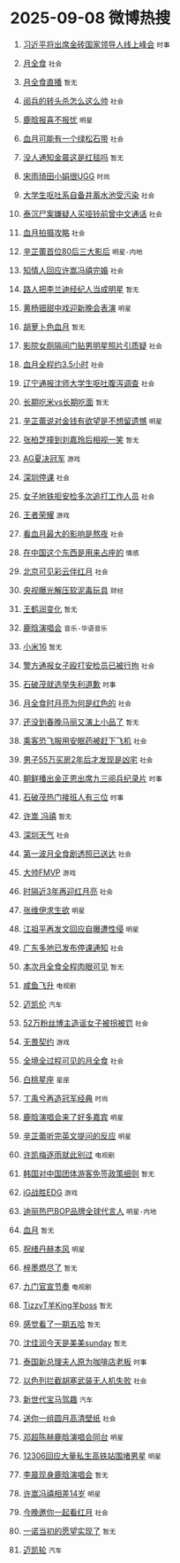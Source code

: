 # 2025-09-08 微博热搜 
1. [习近平将出席金砖国家领导人线上峰会](https://m.weibo.cn/search?containerid=100103type%3D1%26t%3D10%26q%3D%23%E4%B9%A0%E8%BF%91%E5%B9%B3%E5%B0%86%E5%87%BA%E5%B8%AD%E9%87%91%E7%A0%96%E5%9B%BD%E5%AE%B6%E9%A2%86%E5%AF%BC%E4%BA%BA%E7%BA%BF%E4%B8%8A%E5%B3%B0%E4%BC%9A%23&stream_entry_id=51&isnewpage=1&extparam=seat%3D1%26cate%3D10103%26q%3D%2523%25E4%25B9%25A0%25E8%25BF%2591%25E5%25B9%25B3%25E5%25B0%2586%25E5%2587%25BA%25E5%25B8%25AD%25E9%2587%2591%25E7%25A0%2596%25E5%259B%25BD%25E5%25AE%25B6%25E9%25A2%2586%25E5%25AF%25BC%25E4%25BA%25BA%25E7%25BA%25BF%25E4%25B8%258A%25E5%25B3%25B0%25E4%25BC%259A%2523%26pos%3D0%26filter_type%3Drealtimehot%26stream_entry_id%3D51%26c_type%3D51%26dgr%3D0%26display_time%3D1757275544%26pre_seqid%3D175727554466301157118148) `时事` 

2. [月全食](https://m.weibo.cn/search?containerid=100103type%3D1%26t%3D10%26q%3D%E6%9C%88%E5%85%A8%E9%A3%9F&stream_entry_id=31&isnewpage=1&extparam=seat%3D1%26realpos%3D1%26dgr%3D0%26filter_type%3Drealtimehot%26flag%3D16%26cate%3D5001%26q%3D%25E6%259C%2588%25E5%2585%25A8%25E9%25A3%259F%26pos%3D0%26stream_entry_id%3D31%26lcate%3D5001%26c_type%3D31%26band_rank%3D1%26display_time%3D1757275544%26pre_seqid%3D175727554466301157118148) `社会` 

3. [月全食直播](https://m.weibo.cn/search?containerid=100103type%3D1%26t%3D10%26q%3D%E6%9C%88%E5%85%A8%E9%A3%9F%E7%9B%B4%E6%92%AD&stream_entry_id=31&isnewpage=1&extparam=seat%3D1%26realpos%3D2%26dgr%3D0%26filter_type%3Drealtimehot%26flag%3D16%26cate%3D5001%26q%3D%25E6%259C%2588%25E5%2585%25A8%25E9%25A3%259F%25E7%259B%25B4%25E6%2592%25AD%26pos%3D1%26stream_entry_id%3D31%26lcate%3D5001%26c_type%3D31%26band_rank%3D2%26display_time%3D1757275544%26pre_seqid%3D175727554466301157118148) `暂无` 

4. [阅兵的转头杀怎么这么帅](https://m.weibo.cn/search?containerid=100103type%3D1%26t%3D10%26q%3D%23%E9%98%85%E5%85%B5%E7%9A%84%E8%BD%AC%E5%A4%B4%E6%9D%80%E6%80%8E%E4%B9%88%E8%BF%99%E4%B9%88%E5%B8%85%23&stream_entry_id=31&isnewpage=1&extparam=seat%3D1%26realpos%3D3%26dgr%3D0%26filter_type%3Drealtimehot%26flag%3D0%26cate%3D5001%26q%3D%2523%25E9%2598%2585%25E5%2585%25B5%25E7%259A%2584%25E8%25BD%25AC%25E5%25A4%25B4%25E6%259D%2580%25E6%2580%258E%25E4%25B9%2588%25E8%25BF%2599%25E4%25B9%2588%25E5%25B8%2585%2523%26pos%3D2%26stream_entry_id%3D31%26lcate%3D5001%26c_type%3D31%26band_rank%3D3%26display_time%3D1757275544%26pre_seqid%3D175727554466301157118148) `社会` 

5. [鹿晗报喜不报忧](https://m.weibo.cn/search?containerid=100103type%3D1%26t%3D10%26q%3D%23%E9%B9%BF%E6%99%97%E6%8A%A5%E5%96%9C%E4%B8%8D%E6%8A%A5%E5%BF%A7%23&stream_entry_id=31&isnewpage=1&extparam=seat%3D1%26realpos%3D4%26dgr%3D0%26filter_type%3Drealtimehot%26flag%3D2%26cate%3D5001%26q%3D%2523%25E9%25B9%25BF%25E6%2599%2597%25E6%258A%25A5%25E5%2596%259C%25E4%25B8%258D%25E6%258A%25A5%25E5%25BF%25A7%2523%26pos%3D3%26stream_entry_id%3D31%26lcate%3D5001%26c_type%3D31%26band_rank%3D4%26display_time%3D1757275544%26pre_seqid%3D175727554466301157118148) `明星` 

6. [血月可能有一个绿松石带](https://m.weibo.cn/search?containerid=100103type%3D1%26t%3D10%26q%3D%23%E8%A1%80%E6%9C%88%E5%8F%AF%E8%83%BD%E6%9C%89%E4%B8%80%E4%B8%AA%E7%BB%BF%E6%9D%BE%E7%9F%B3%E5%B8%A6%23&stream_entry_id=31&isnewpage=1&extparam=seat%3D1%26realpos%3D5%26dgr%3D0%26filter_type%3Drealtimehot%26flag%3D2%26cate%3D5001%26q%3D%2523%25E8%25A1%2580%25E6%259C%2588%25E5%258F%25AF%25E8%2583%25BD%25E6%259C%2589%25E4%25B8%2580%25E4%25B8%25AA%25E7%25BB%25BF%25E6%259D%25BE%25E7%259F%25B3%25E5%25B8%25A6%2523%26pos%3D4%26stream_entry_id%3D31%26lcate%3D5001%26c_type%3D31%26band_rank%3D5%26display_time%3D1757275544%26pre_seqid%3D175727554466301157118148) `社会` 

7. [没人通知金晨这是红毯吗](https://m.weibo.cn/search?containerid=100103type%3D1%26t%3D10%26q%3D%E6%B2%A1%E4%BA%BA%E9%80%9A%E7%9F%A5%E9%87%91%E6%99%A8%E8%BF%99%E6%98%AF%E7%BA%A2%E6%AF%AF%E5%90%97&stream_entry_id=31&isnewpage=1&extparam=seat%3D1%26realpos%3D6%26dgr%3D0%26filter_type%3Drealtimehot%26flag%3D2%26cate%3D5001%26q%3D%25E6%25B2%25A1%25E4%25BA%25BA%25E9%2580%259A%25E7%259F%25A5%25E9%2587%2591%25E6%2599%25A8%25E8%25BF%2599%25E6%2598%25AF%25E7%25BA%25A2%25E6%25AF%25AF%25E5%2590%2597%26pos%3D5%26stream_entry_id%3D31%26lcate%3D5001%26c_type%3D31%26band_rank%3D6%26display_time%3D1757275544%26pre_seqid%3D175727554466301157118148) `暂无` 

8. [宋雨琦田小娟很UGG](https://m.weibo.cn/search?containerid=100103type%3D1%26t%3D10%26q%3D%23%E5%AE%8B%E9%9B%A8%E7%90%A6%E7%94%B0%E5%B0%8F%E5%A8%9F%E5%BE%88UGG%23&stream_entry_id=31&isnewpage=1&extparam=seat%3D1%26topic_ad%3D1%26dgr%3D0%26filter_type%3Drealtimehot%26is_ad_pos%3D1%26cate%3D5001%26q%3D%2523%25E5%25AE%258B%25E9%259B%25A8%25E7%2590%25A6%25E7%2594%25B0%25E5%25B0%258F%25E5%25A8%259F%25E5%25BE%2588UGG%2523%26pos%3D6%26lcate%3D5001%26stream_entry_id%3D31%26adid%3D299649%26c_type%3D31%26band_rank%3D7%26display_time%3D1757275544%26pre_seqid%3D175727554466301157118148) `时尚` 

9. [大学生呕吐系自备井蓄水池受污染](https://m.weibo.cn/search?containerid=100103type%3D1%26t%3D10%26q%3D%23%E5%A4%A7%E5%AD%A6%E7%94%9F%E5%91%95%E5%90%90%E7%B3%BB%E8%87%AA%E5%A4%87%E4%BA%95%E8%93%84%E6%B0%B4%E6%B1%A0%E5%8F%97%E6%B1%A1%E6%9F%93%23&stream_entry_id=31&isnewpage=1&extparam=seat%3D1%26realpos%3D7%26dgr%3D0%26filter_type%3Drealtimehot%26flag%3D0%26cate%3D5001%26q%3D%2523%25E5%25A4%25A7%25E5%25AD%25A6%25E7%2594%259F%25E5%2591%2595%25E5%2590%2590%25E7%25B3%25BB%25E8%2587%25AA%25E5%25A4%2587%25E4%25BA%2595%25E8%2593%2584%25E6%25B0%25B4%25E6%25B1%25A0%25E5%258F%2597%25E6%25B1%25A1%25E6%259F%2593%2523%26pos%3D7%26stream_entry_id%3D31%26lcate%3D5001%26c_type%3D31%26band_rank%3D7%26display_time%3D1757275544%26pre_seqid%3D175727554466301157118148) `社会` 

10. [泰沉尸案嫌疑人买哑铃前曾中文通话](https://m.weibo.cn/search?containerid=100103type%3D1%26t%3D10%26q%3D%23%E6%B3%B0%E6%B2%89%E5%B0%B8%E6%A1%88%E5%AB%8C%E7%96%91%E4%BA%BA%E4%B9%B0%E5%93%91%E9%93%83%E5%89%8D%E6%9B%BE%E4%B8%AD%E6%96%87%E9%80%9A%E8%AF%9D%23&stream_entry_id=31&isnewpage=1&extparam=seat%3D1%26realpos%3D8%26dgr%3D0%26filter_type%3Drealtimehot%26flag%3D0%26cate%3D5001%26q%3D%2523%25E6%25B3%25B0%25E6%25B2%2589%25E5%25B0%25B8%25E6%25A1%2588%25E5%25AB%258C%25E7%2596%2591%25E4%25BA%25BA%25E4%25B9%25B0%25E5%2593%2591%25E9%2593%2583%25E5%2589%258D%25E6%259B%25BE%25E4%25B8%25AD%25E6%2596%2587%25E9%2580%259A%25E8%25AF%259D%2523%26pos%3D8%26stream_entry_id%3D31%26lcate%3D5001%26c_type%3D31%26band_rank%3D8%26display_time%3D1757275544%26pre_seqid%3D175727554466301157118148) `社会` 

11. [血月拍摄攻略](https://m.weibo.cn/search?containerid=100103type%3D1%26t%3D10%26q%3D%23%E8%A1%80%E6%9C%88%E6%8B%8D%E6%91%84%E6%94%BB%E7%95%A5%23&stream_entry_id=31&isnewpage=1&extparam=seat%3D1%26realpos%3D9%26dgr%3D0%26filter_type%3Drealtimehot%26flag%3D0%26cate%3D5001%26q%3D%2523%25E8%25A1%2580%25E6%259C%2588%25E6%258B%258D%25E6%2591%2584%25E6%2594%25BB%25E7%2595%25A5%2523%26pos%3D9%26stream_entry_id%3D31%26lcate%3D5001%26c_type%3D31%26band_rank%3D9%26display_time%3D1757275544%26pre_seqid%3D175727554466301157118148) `社会` 

12. [辛芷蕾首位80后三大影后](https://m.weibo.cn/search?containerid=100103type%3D1%26t%3D10%26q%3D%23%E8%BE%9B%E8%8A%B7%E8%95%BE%E9%A6%96%E4%BD%8D80%E5%90%8E%E4%B8%89%E5%A4%A7%E5%BD%B1%E5%90%8E%23&stream_entry_id=31&isnewpage=1&extparam=seat%3D1%26realpos%3D10%26dgr%3D0%26filter_type%3Drealtimehot%26flag%3D0%26cate%3D5001%26q%3D%2523%25E8%25BE%259B%25E8%258A%25B7%25E8%2595%25BE%25E9%25A6%2596%25E4%25BD%258D80%25E5%2590%258E%25E4%25B8%2589%25E5%25A4%25A7%25E5%25BD%25B1%25E5%2590%258E%2523%26pos%3D10%26stream_entry_id%3D31%26lcate%3D5001%26c_type%3D31%26band_rank%3D10%26display_time%3D1757275544%26pre_seqid%3D175727554466301157118148) `明星-内地` 

13. [知情人回应许嵩冯禧完婚](https://m.weibo.cn/search?containerid=100103type%3D1%26t%3D10%26q%3D%23%E7%9F%A5%E6%83%85%E4%BA%BA%E5%9B%9E%E5%BA%94%E8%AE%B8%E5%B5%A9%E5%86%AF%E7%A6%A7%E5%AE%8C%E5%A9%9A%23&stream_entry_id=31&isnewpage=1&extparam=seat%3D1%26realpos%3D11%26dgr%3D0%26filter_type%3Drealtimehot%26flag%3D2%26cate%3D5001%26q%3D%2523%25E7%259F%25A5%25E6%2583%2585%25E4%25BA%25BA%25E5%259B%259E%25E5%25BA%2594%25E8%25AE%25B8%25E5%25B5%25A9%25E5%2586%25AF%25E7%25A6%25A7%25E5%25AE%258C%25E5%25A9%259A%2523%26pos%3D11%26stream_entry_id%3D31%26lcate%3D5001%26c_type%3D31%26band_rank%3D11%26display_time%3D1757275544%26pre_seqid%3D175727554466301157118148) `社会` 

14. [路人把李兰迪经纪人当成明星](https://m.weibo.cn/search?containerid=100103type%3D1%26t%3D10%26q%3D%23%E8%B7%AF%E4%BA%BA%E6%8A%8A%E6%9D%8E%E5%85%B0%E8%BF%AA%E7%BB%8F%E7%BA%AA%E4%BA%BA%E5%BD%93%E6%88%90%E6%98%8E%E6%98%9F%23&stream_entry_id=31&isnewpage=1&extparam=seat%3D1%26realpos%3D12%26dgr%3D0%26filter_type%3Drealtimehot%26flag%3D2%26cate%3D5001%26q%3D%2523%25E8%25B7%25AF%25E4%25BA%25BA%25E6%258A%258A%25E6%259D%258E%25E5%2585%25B0%25E8%25BF%25AA%25E7%25BB%258F%25E7%25BA%25AA%25E4%25BA%25BA%25E5%25BD%2593%25E6%2588%2590%25E6%2598%258E%25E6%2598%259F%2523%26pos%3D12%26stream_entry_id%3D31%26lcate%3D5001%26c_type%3D31%26band_rank%3D12%26display_time%3D1757275544%26pre_seqid%3D175727554466301157118148) `暂无` 

15. [黄杨钿甜中戏迎新晚会表演](https://m.weibo.cn/search?containerid=100103type%3D1%26t%3D10%26q%3D%23%E9%BB%84%E6%9D%A8%E9%92%BF%E7%94%9C%E4%B8%AD%E6%88%8F%E8%BF%8E%E6%96%B0%E6%99%9A%E4%BC%9A%E8%A1%A8%E6%BC%94%23&stream_entry_id=31&isnewpage=1&extparam=seat%3D1%26realpos%3D13%26dgr%3D0%26filter_type%3Drealtimehot%26flag%3D0%26cate%3D5001%26q%3D%2523%25E9%25BB%2584%25E6%259D%25A8%25E9%2592%25BF%25E7%2594%259C%25E4%25B8%25AD%25E6%2588%258F%25E8%25BF%258E%25E6%2596%25B0%25E6%2599%259A%25E4%25BC%259A%25E8%25A1%25A8%25E6%25BC%2594%2523%26pos%3D13%26stream_entry_id%3D31%26lcate%3D5001%26c_type%3D31%26band_rank%3D13%26display_time%3D1757275544%26pre_seqid%3D175727554466301157118148) `明星` 

16. [胡萝卜色血月](https://m.weibo.cn/search?containerid=100103type%3D1%26t%3D10%26q%3D%E8%83%A1%E8%90%9D%E5%8D%9C%E8%89%B2%E8%A1%80%E6%9C%88&stream_entry_id=31&isnewpage=1&extparam=seat%3D1%26realpos%3D14%26dgr%3D0%26filter_type%3Drealtimehot%26flag%3D0%26cate%3D5001%26q%3D%25E8%2583%25A1%25E8%2590%259D%25E5%258D%259C%25E8%2589%25B2%25E8%25A1%2580%25E6%259C%2588%26pos%3D14%26stream_entry_id%3D31%26lcate%3D5001%26c_type%3D31%26band_rank%3D14%26display_time%3D1757275544%26pre_seqid%3D175727554466301157118148) `暂无` 

17. [影院女厕隔间门贴男明星照片引质疑](https://m.weibo.cn/search?containerid=100103type%3D1%26t%3D10%26q%3D%23%E5%BD%B1%E9%99%A2%E5%A5%B3%E5%8E%95%E9%9A%94%E9%97%B4%E9%97%A8%E8%B4%B4%E7%94%B7%E6%98%8E%E6%98%9F%E7%85%A7%E7%89%87%E5%BC%95%E8%B4%A8%E7%96%91%23&stream_entry_id=31&isnewpage=1&extparam=seat%3D1%26realpos%3D15%26dgr%3D0%26filter_type%3Drealtimehot%26flag%3D0%26cate%3D5001%26q%3D%2523%25E5%25BD%25B1%25E9%2599%25A2%25E5%25A5%25B3%25E5%258E%2595%25E9%259A%2594%25E9%2597%25B4%25E9%2597%25A8%25E8%25B4%25B4%25E7%2594%25B7%25E6%2598%258E%25E6%2598%259F%25E7%2585%25A7%25E7%2589%2587%25E5%25BC%2595%25E8%25B4%25A8%25E7%2596%2591%2523%26pos%3D15%26stream_entry_id%3D31%26lcate%3D5001%26c_type%3D31%26band_rank%3D15%26display_time%3D1757275544%26pre_seqid%3D175727554466301157118148) `社会` 

18. [血月全程约3.5小时](https://m.weibo.cn/search?containerid=100103type%3D1%26t%3D10%26q%3D%23%E8%A1%80%E6%9C%88%E5%85%A8%E7%A8%8B%E7%BA%A63.5%E5%B0%8F%E6%97%B6%23&stream_entry_id=31&isnewpage=1&extparam=seat%3D1%26realpos%3D16%26dgr%3D0%26filter_type%3Drealtimehot%26flag%3D0%26cate%3D5001%26q%3D%2523%25E8%25A1%2580%25E6%259C%2588%25E5%2585%25A8%25E7%25A8%258B%25E7%25BA%25A63.5%25E5%25B0%258F%25E6%2597%25B6%2523%26pos%3D16%26stream_entry_id%3D31%26lcate%3D5001%26c_type%3D31%26band_rank%3D16%26display_time%3D1757275544%26pre_seqid%3D175727554466301157118148) `社会` 

19. [辽宁通报沈师大学生呕吐腹泻调查](https://m.weibo.cn/search?containerid=100103type%3D1%26t%3D10%26q%3D%23%E8%BE%BD%E5%AE%81%E9%80%9A%E6%8A%A5%E6%B2%88%E5%B8%88%E5%A4%A7%E5%AD%A6%E7%94%9F%E5%91%95%E5%90%90%E8%85%B9%E6%B3%BB%E8%B0%83%E6%9F%A5%23&stream_entry_id=31&isnewpage=1&extparam=seat%3D1%26realpos%3D17%26dgr%3D0%26filter_type%3Drealtimehot%26flag%3D0%26cate%3D5001%26q%3D%2523%25E8%25BE%25BD%25E5%25AE%2581%25E9%2580%259A%25E6%258A%25A5%25E6%25B2%2588%25E5%25B8%2588%25E5%25A4%25A7%25E5%25AD%25A6%25E7%2594%259F%25E5%2591%2595%25E5%2590%2590%25E8%2585%25B9%25E6%25B3%25BB%25E8%25B0%2583%25E6%259F%25A5%2523%26pos%3D17%26stream_entry_id%3D31%26lcate%3D5001%26c_type%3D31%26band_rank%3D17%26display_time%3D1757275544%26pre_seqid%3D175727554466301157118148) `社会` 

20. [长期吃米vs长期吃面](https://m.weibo.cn/search?containerid=100103type%3D1%26t%3D10%26q%3D%E9%95%BF%E6%9C%9F%E5%90%83%E7%B1%B3vs%E9%95%BF%E6%9C%9F%E5%90%83%E9%9D%A2&stream_entry_id=31&isnewpage=1&extparam=seat%3D1%26realpos%3D18%26dgr%3D0%26filter_type%3Drealtimehot%26flag%3D0%26cate%3D5001%26q%3D%25E9%2595%25BF%25E6%259C%259F%25E5%2590%2583%25E7%25B1%25B3vs%25E9%2595%25BF%25E6%259C%259F%25E5%2590%2583%25E9%259D%25A2%26pos%3D18%26stream_entry_id%3D31%26lcate%3D5001%26c_type%3D31%26band_rank%3D18%26display_time%3D1757275544%26pre_seqid%3D175727554466301157118148) `暂无` 

21. [辛芷蕾说对金钱有欲望是不想留遗憾](https://m.weibo.cn/search?containerid=100103type%3D1%26t%3D10%26q%3D%23%E8%BE%9B%E8%8A%B7%E8%95%BE%E8%AF%B4%E5%AF%B9%E9%87%91%E9%92%B1%E6%9C%89%E6%AC%B2%E6%9C%9B%E6%98%AF%E4%B8%8D%E6%83%B3%E7%95%99%E9%81%97%E6%86%BE%23&stream_entry_id=31&isnewpage=1&extparam=seat%3D1%26realpos%3D19%26dgr%3D0%26filter_type%3Drealtimehot%26flag%3D0%26cate%3D5001%26q%3D%2523%25E8%25BE%259B%25E8%258A%25B7%25E8%2595%25BE%25E8%25AF%25B4%25E5%25AF%25B9%25E9%2587%2591%25E9%2592%25B1%25E6%259C%2589%25E6%25AC%25B2%25E6%259C%259B%25E6%2598%25AF%25E4%25B8%258D%25E6%2583%25B3%25E7%2595%2599%25E9%2581%2597%25E6%2586%25BE%2523%26pos%3D19%26stream_entry_id%3D31%26lcate%3D5001%26c_type%3D31%26band_rank%3D19%26display_time%3D1757275544%26pre_seqid%3D175727554466301157118148) `明星` 

22. [张柏芝撞到刘嘉玲后相视一笑](https://m.weibo.cn/search?containerid=100103type%3D1%26t%3D10%26q%3D%E5%BC%A0%E6%9F%8F%E8%8A%9D%E6%92%9E%E5%88%B0%E5%88%98%E5%98%89%E7%8E%B2%E5%90%8E%E7%9B%B8%E8%A7%86%E4%B8%80%E7%AC%91&stream_entry_id=31&isnewpage=1&extparam=seat%3D1%26realpos%3D20%26dgr%3D0%26filter_type%3Drealtimehot%26flag%3D0%26cate%3D5001%26q%3D%25E5%25BC%25A0%25E6%259F%258F%25E8%258A%259D%25E6%2592%259E%25E5%2588%25B0%25E5%2588%2598%25E5%2598%2589%25E7%258E%25B2%25E5%2590%258E%25E7%259B%25B8%25E8%25A7%2586%25E4%25B8%2580%25E7%25AC%2591%26pos%3D20%26stream_entry_id%3D31%26lcate%3D5001%26c_type%3D31%26band_rank%3D20%26display_time%3D1757275544%26pre_seqid%3D175727554466301157118148) `暂无` 

23. [AG夏决冠军](https://m.weibo.cn/search?containerid=100103type%3D1%26t%3D10%26q%3D%23AG%E5%A4%8F%E5%86%B3%E5%86%A0%E5%86%9B%23&stream_entry_id=31&isnewpage=1&extparam=seat%3D1%26realpos%3D21%26dgr%3D0%26filter_type%3Drealtimehot%26flag%3D0%26cate%3D5001%26q%3D%2523AG%25E5%25A4%258F%25E5%2586%25B3%25E5%2586%25A0%25E5%2586%259B%2523%26pos%3D21%26stream_entry_id%3D31%26lcate%3D5001%26c_type%3D31%26band_rank%3D21%26display_time%3D1757275544%26pre_seqid%3D175727554466301157118148) `游戏` 

24. [深圳停课](https://m.weibo.cn/search?containerid=100103type%3D1%26t%3D10%26q%3D%E6%B7%B1%E5%9C%B3%E5%81%9C%E8%AF%BE&stream_entry_id=31&isnewpage=1&extparam=seat%3D1%26realpos%3D22%26dgr%3D0%26filter_type%3Drealtimehot%26flag%3D0%26cate%3D5001%26q%3D%25E6%25B7%25B1%25E5%259C%25B3%25E5%2581%259C%25E8%25AF%25BE%26pos%3D22%26stream_entry_id%3D31%26lcate%3D5001%26c_type%3D31%26band_rank%3D22%26display_time%3D1757275544%26pre_seqid%3D175727554466301157118148) `社会` 

25. [女子地铁拒安检多次追打工作人员](https://m.weibo.cn/search?containerid=100103type%3D1%26t%3D10%26q%3D%23%E5%A5%B3%E5%AD%90%E5%9C%B0%E9%93%81%E6%8B%92%E5%AE%89%E6%A3%80%E5%A4%9A%E6%AC%A1%E8%BF%BD%E6%89%93%E5%B7%A5%E4%BD%9C%E4%BA%BA%E5%91%98%23&stream_entry_id=31&isnewpage=1&extparam=seat%3D1%26realpos%3D23%26dgr%3D0%26filter_type%3Drealtimehot%26flag%3D0%26cate%3D5001%26q%3D%2523%25E5%25A5%25B3%25E5%25AD%2590%25E5%259C%25B0%25E9%2593%2581%25E6%258B%2592%25E5%25AE%2589%25E6%25A3%2580%25E5%25A4%259A%25E6%25AC%25A1%25E8%25BF%25BD%25E6%2589%2593%25E5%25B7%25A5%25E4%25BD%259C%25E4%25BA%25BA%25E5%2591%2598%2523%26pos%3D23%26stream_entry_id%3D31%26lcate%3D5001%26c_type%3D31%26band_rank%3D23%26display_time%3D1757275544%26pre_seqid%3D175727554466301157118148) `社会` 

26. [王者荣耀](https://m.weibo.cn/search?containerid=100103type%3D1%26t%3D10%26q%3D%E7%8E%8B%E8%80%85%E8%8D%A3%E8%80%80&stream_entry_id=31&isnewpage=1&extparam=seat%3D1%26realpos%3D24%26dgr%3D0%26filter_type%3Drealtimehot%26flag%3D0%26cate%3D5001%26q%3D%25E7%258E%258B%25E8%2580%2585%25E8%258D%25A3%25E8%2580%2580%26pos%3D24%26stream_entry_id%3D31%26lcate%3D5001%26c_type%3D31%26band_rank%3D24%26display_time%3D1757275544%26pre_seqid%3D175727554466301157118148) `游戏` 

27. [看血月最大的影响是熬夜](https://m.weibo.cn/search?containerid=100103type%3D1%26t%3D10%26q%3D%23%E7%9C%8B%E8%A1%80%E6%9C%88%E6%9C%80%E5%A4%A7%E7%9A%84%E5%BD%B1%E5%93%8D%E6%98%AF%E7%86%AC%E5%A4%9C%23&stream_entry_id=31&isnewpage=1&extparam=seat%3D1%26realpos%3D25%26dgr%3D0%26filter_type%3Drealtimehot%26flag%3D0%26cate%3D5001%26q%3D%2523%25E7%259C%258B%25E8%25A1%2580%25E6%259C%2588%25E6%259C%2580%25E5%25A4%25A7%25E7%259A%2584%25E5%25BD%25B1%25E5%2593%258D%25E6%2598%25AF%25E7%2586%25AC%25E5%25A4%259C%2523%26pos%3D25%26stream_entry_id%3D31%26lcate%3D5001%26c_type%3D31%26band_rank%3D25%26display_time%3D1757275544%26pre_seqid%3D175727554466301157118148) `社会` 

28. [在中国这个东西是用来占座的](https://m.weibo.cn/search?containerid=100103type%3D1%26t%3D10%26q%3D%23%E5%9C%A8%E4%B8%AD%E5%9B%BD%E8%BF%99%E4%B8%AA%E4%B8%9C%E8%A5%BF%E6%98%AF%E7%94%A8%E6%9D%A5%E5%8D%A0%E5%BA%A7%E7%9A%84%23&stream_entry_id=31&isnewpage=1&extparam=seat%3D1%26realpos%3D26%26dgr%3D0%26filter_type%3Drealtimehot%26flag%3D0%26cate%3D5001%26q%3D%2523%25E5%259C%25A8%25E4%25B8%25AD%25E5%259B%25BD%25E8%25BF%2599%25E4%25B8%25AA%25E4%25B8%259C%25E8%25A5%25BF%25E6%2598%25AF%25E7%2594%25A8%25E6%259D%25A5%25E5%258D%25A0%25E5%25BA%25A7%25E7%259A%2584%2523%26pos%3D26%26stream_entry_id%3D31%26lcate%3D5001%26c_type%3D31%26band_rank%3D26%26display_time%3D1757275544%26pre_seqid%3D175727554466301157118148) `情感` 

29. [北京可见彩云伴红月](https://m.weibo.cn/search?containerid=100103type%3D1%26t%3D10%26q%3D%23%E5%8C%97%E4%BA%AC%E5%8F%AF%E8%A7%81%E5%BD%A9%E4%BA%91%E4%BC%B4%E7%BA%A2%E6%9C%88%23&stream_entry_id=31&isnewpage=1&extparam=seat%3D1%26realpos%3D27%26dgr%3D0%26filter_type%3Drealtimehot%26flag%3D0%26cate%3D5001%26q%3D%2523%25E5%258C%2597%25E4%25BA%25AC%25E5%258F%25AF%25E8%25A7%2581%25E5%25BD%25A9%25E4%25BA%2591%25E4%25BC%25B4%25E7%25BA%25A2%25E6%259C%2588%2523%26pos%3D27%26stream_entry_id%3D31%26lcate%3D5001%26c_type%3D31%26band_rank%3D27%26display_time%3D1757275544%26pre_seqid%3D175727554466301157118148) `社会` 

30. [央视曝光解压软泥毒玩具](https://m.weibo.cn/search?containerid=100103type%3D1%26t%3D10%26q%3D%23%E5%A4%AE%E8%A7%86%E6%9B%9D%E5%85%89%E8%A7%A3%E5%8E%8B%E8%BD%AF%E6%B3%A5%E6%AF%92%E7%8E%A9%E5%85%B7%23&stream_entry_id=31&isnewpage=1&extparam=seat%3D1%26realpos%3D28%26dgr%3D0%26filter_type%3Drealtimehot%26flag%3D0%26cate%3D5001%26q%3D%2523%25E5%25A4%25AE%25E8%25A7%2586%25E6%259B%259D%25E5%2585%2589%25E8%25A7%25A3%25E5%258E%258B%25E8%25BD%25AF%25E6%25B3%25A5%25E6%25AF%2592%25E7%258E%25A9%25E5%2585%25B7%2523%26pos%3D28%26stream_entry_id%3D31%26lcate%3D5001%26c_type%3D31%26band_rank%3D28%26display_time%3D1757275544%26pre_seqid%3D175727554466301157118148) `财经` 

31. [王鹤润变化](https://m.weibo.cn/search?containerid=100103type%3D1%26t%3D10%26q%3D%E7%8E%8B%E9%B9%A4%E6%B6%A6%E5%8F%98%E5%8C%96&stream_entry_id=31&isnewpage=1&extparam=seat%3D1%26realpos%3D29%26dgr%3D0%26filter_type%3Drealtimehot%26flag%3D0%26cate%3D5001%26q%3D%25E7%258E%258B%25E9%25B9%25A4%25E6%25B6%25A6%25E5%258F%2598%25E5%258C%2596%26pos%3D29%26stream_entry_id%3D31%26lcate%3D5001%26c_type%3D31%26band_rank%3D29%26display_time%3D1757275544%26pre_seqid%3D175727554466301157118148) `暂无` 

32. [鹿晗演唱会](https://m.weibo.cn/search?containerid=100103type%3D1%26t%3D10%26q%3D%E9%B9%BF%E6%99%97%E6%BC%94%E5%94%B1%E4%BC%9A&stream_entry_id=31&isnewpage=1&extparam=seat%3D1%26realpos%3D30%26dgr%3D0%26filter_type%3Drealtimehot%26flag%3D1%26cate%3D5001%26q%3D%25E9%25B9%25BF%25E6%2599%2597%25E6%25BC%2594%25E5%2594%25B1%25E4%25BC%259A%26pos%3D30%26stream_entry_id%3D31%26lcate%3D5001%26c_type%3D31%26band_rank%3D30%26display_time%3D1757275544%26pre_seqid%3D175727554466301157118148) `音乐-华语音乐` 

33. [小米16](https://m.weibo.cn/search?containerid=100103type%3D1%26t%3D10%26q%3D%E5%B0%8F%E7%B1%B316&stream_entry_id=31&isnewpage=1&extparam=seat%3D1%26realpos%3D31%26dgr%3D0%26filter_type%3Drealtimehot%26flag%3D0%26cate%3D5001%26q%3D%25E5%25B0%258F%25E7%25B1%25B316%26pos%3D31%26stream_entry_id%3D31%26lcate%3D5001%26c_type%3D31%26band_rank%3D31%26display_time%3D1757275544%26pre_seqid%3D175727554466301157118148) `暂无` 

34. [警方通报女子殴打安检员已被行拘](https://m.weibo.cn/search?containerid=100103type%3D1%26t%3D10%26q%3D%23%E8%AD%A6%E6%96%B9%E9%80%9A%E6%8A%A5%E5%A5%B3%E5%AD%90%E6%AE%B4%E6%89%93%E5%AE%89%E6%A3%80%E5%91%98%E5%B7%B2%E8%A2%AB%E8%A1%8C%E6%8B%98%23&stream_entry_id=31&isnewpage=1&extparam=seat%3D1%26realpos%3D32%26dgr%3D0%26filter_type%3Drealtimehot%26flag%3D0%26cate%3D5001%26q%3D%2523%25E8%25AD%25A6%25E6%2596%25B9%25E9%2580%259A%25E6%258A%25A5%25E5%25A5%25B3%25E5%25AD%2590%25E6%25AE%25B4%25E6%2589%2593%25E5%25AE%2589%25E6%25A3%2580%25E5%2591%2598%25E5%25B7%25B2%25E8%25A2%25AB%25E8%25A1%258C%25E6%258B%2598%2523%26pos%3D32%26stream_entry_id%3D31%26lcate%3D5001%26c_type%3D31%26band_rank%3D32%26display_time%3D1757275544%26pre_seqid%3D175727554466301157118148) `社会` 

35. [石破茂就选举失利道歉](https://m.weibo.cn/search?containerid=100103type%3D1%26t%3D10%26q%3D%23%E7%9F%B3%E7%A0%B4%E8%8C%82%E5%B0%B1%E9%80%89%E4%B8%BE%E5%A4%B1%E5%88%A9%E9%81%93%E6%AD%89%23&stream_entry_id=31&isnewpage=1&extparam=seat%3D1%26realpos%3D33%26dgr%3D0%26filter_type%3Drealtimehot%26flag%3D1%26cate%3D5001%26q%3D%2523%25E7%259F%25B3%25E7%25A0%25B4%25E8%258C%2582%25E5%25B0%25B1%25E9%2580%2589%25E4%25B8%25BE%25E5%25A4%25B1%25E5%2588%25A9%25E9%2581%2593%25E6%25AD%2589%2523%26pos%3D33%26stream_entry_id%3D31%26lcate%3D5001%26c_type%3D31%26band_rank%3D33%26display_time%3D1757275544%26pre_seqid%3D175727554466301157118148) `时事` 

36. [月全食时月亮为何是红色的](https://m.weibo.cn/search?containerid=100103type%3D1%26t%3D10%26q%3D%23%E6%9C%88%E5%85%A8%E9%A3%9F%E6%97%B6%E6%9C%88%E4%BA%AE%E4%B8%BA%E4%BD%95%E6%98%AF%E7%BA%A2%E8%89%B2%E7%9A%84%23&stream_entry_id=31&isnewpage=1&extparam=seat%3D1%26realpos%3D34%26dgr%3D0%26filter_type%3Drealtimehot%26flag%3D1%26cate%3D5001%26q%3D%2523%25E6%259C%2588%25E5%2585%25A8%25E9%25A3%259F%25E6%2597%25B6%25E6%259C%2588%25E4%25BA%25AE%25E4%25B8%25BA%25E4%25BD%2595%25E6%2598%25AF%25E7%25BA%25A2%25E8%2589%25B2%25E7%259A%2584%2523%26pos%3D34%26stream_entry_id%3D31%26lcate%3D5001%26c_type%3D31%26band_rank%3D34%26display_time%3D1757275544%26pre_seqid%3D175727554466301157118148) `社会` 

37. [还没到春晚马丽又演上小品了](https://m.weibo.cn/search?containerid=100103type%3D1%26t%3D10%26q%3D%E8%BF%98%E6%B2%A1%E5%88%B0%E6%98%A5%E6%99%9A%E9%A9%AC%E4%B8%BD%E5%8F%88%E6%BC%94%E4%B8%8A%E5%B0%8F%E5%93%81%E4%BA%86&stream_entry_id=31&isnewpage=1&extparam=seat%3D1%26realpos%3D35%26dgr%3D0%26filter_type%3Drealtimehot%26flag%3D0%26cate%3D5001%26q%3D%25E8%25BF%2598%25E6%25B2%25A1%25E5%2588%25B0%25E6%2598%25A5%25E6%2599%259A%25E9%25A9%25AC%25E4%25B8%25BD%25E5%258F%2588%25E6%25BC%2594%25E4%25B8%258A%25E5%25B0%258F%25E5%2593%2581%25E4%25BA%2586%26pos%3D35%26stream_entry_id%3D31%26lcate%3D5001%26c_type%3D31%26band_rank%3D35%26display_time%3D1757275544%26pre_seqid%3D175727554466301157118148) `暂无` 

38. [乘客恐飞服用安眠药被赶下飞机](https://m.weibo.cn/search?containerid=100103type%3D1%26t%3D10%26q%3D%23%E4%B9%98%E5%AE%A2%E6%81%90%E9%A3%9E%E6%9C%8D%E7%94%A8%E5%AE%89%E7%9C%A0%E8%8D%AF%E8%A2%AB%E8%B5%B6%E4%B8%8B%E9%A3%9E%E6%9C%BA%23&stream_entry_id=31&isnewpage=1&extparam=seat%3D1%26realpos%3D36%26dgr%3D0%26filter_type%3Drealtimehot%26flag%3D0%26cate%3D5001%26q%3D%2523%25E4%25B9%2598%25E5%25AE%25A2%25E6%2581%2590%25E9%25A3%259E%25E6%259C%258D%25E7%2594%25A8%25E5%25AE%2589%25E7%259C%25A0%25E8%258D%25AF%25E8%25A2%25AB%25E8%25B5%25B6%25E4%25B8%258B%25E9%25A3%259E%25E6%259C%25BA%2523%26pos%3D36%26stream_entry_id%3D31%26lcate%3D5001%26c_type%3D31%26band_rank%3D36%26display_time%3D1757275544%26pre_seqid%3D175727554466301157118148) `社会` 

39. [男子55万买房2年后才发现是凶宅](https://m.weibo.cn/search?containerid=100103type%3D1%26t%3D10%26q%3D%23%E7%94%B7%E5%AD%9055%E4%B8%87%E4%B9%B0%E6%88%BF2%E5%B9%B4%E5%90%8E%E6%89%8D%E5%8F%91%E7%8E%B0%E6%98%AF%E5%87%B6%E5%AE%85%23&stream_entry_id=31&isnewpage=1&extparam=seat%3D1%26realpos%3D37%26dgr%3D0%26filter_type%3Drealtimehot%26flag%3D0%26cate%3D5001%26q%3D%2523%25E7%2594%25B7%25E5%25AD%259055%25E4%25B8%2587%25E4%25B9%25B0%25E6%2588%25BF2%25E5%25B9%25B4%25E5%2590%258E%25E6%2589%258D%25E5%258F%2591%25E7%258E%25B0%25E6%2598%25AF%25E5%2587%25B6%25E5%25AE%2585%2523%26pos%3D37%26stream_entry_id%3D31%26lcate%3D5001%26c_type%3D31%26band_rank%3D37%26display_time%3D1757275544%26pre_seqid%3D175727554466301157118148) `社会` 

40. [朝鲜播出金正恩出席九三阅兵纪录片](https://m.weibo.cn/search?containerid=100103type%3D1%26t%3D10%26q%3D%23%E6%9C%9D%E9%B2%9C%E6%92%AD%E5%87%BA%E9%87%91%E6%AD%A3%E6%81%A9%E5%87%BA%E5%B8%AD%E4%B9%9D%E4%B8%89%E9%98%85%E5%85%B5%E7%BA%AA%E5%BD%95%E7%89%87%23&stream_entry_id=31&isnewpage=1&extparam=seat%3D1%26realpos%3D38%26dgr%3D0%26filter_type%3Drealtimehot%26flag%3D0%26cate%3D5001%26q%3D%2523%25E6%259C%259D%25E9%25B2%259C%25E6%2592%25AD%25E5%2587%25BA%25E9%2587%2591%25E6%25AD%25A3%25E6%2581%25A9%25E5%2587%25BA%25E5%25B8%25AD%25E4%25B9%259D%25E4%25B8%2589%25E9%2598%2585%25E5%2585%25B5%25E7%25BA%25AA%25E5%25BD%2595%25E7%2589%2587%2523%26pos%3D38%26stream_entry_id%3D31%26lcate%3D5001%26c_type%3D31%26band_rank%3D38%26display_time%3D1757275544%26pre_seqid%3D175727554466301157118148) `时事` 

41. [石破茂热门接班人有三位](https://m.weibo.cn/search?containerid=100103type%3D1%26t%3D10%26q%3D%23%E7%9F%B3%E7%A0%B4%E8%8C%82%E7%83%AD%E9%97%A8%E6%8E%A5%E7%8F%AD%E4%BA%BA%E6%9C%89%E4%B8%89%E4%BD%8D%23&stream_entry_id=31&isnewpage=1&extparam=seat%3D1%26realpos%3D39%26dgr%3D0%26filter_type%3Drealtimehot%26flag%3D0%26cate%3D5001%26q%3D%2523%25E7%259F%25B3%25E7%25A0%25B4%25E8%258C%2582%25E7%2583%25AD%25E9%2597%25A8%25E6%258E%25A5%25E7%258F%25AD%25E4%25BA%25BA%25E6%259C%2589%25E4%25B8%2589%25E4%25BD%258D%2523%26pos%3D39%26stream_entry_id%3D31%26lcate%3D5001%26c_type%3D31%26band_rank%3D39%26display_time%3D1757275544%26pre_seqid%3D175727554466301157118148) `时事` 

42. [许嵩 冯禧](https://m.weibo.cn/search?containerid=100103type%3D1%26t%3D10%26q%3D%E8%AE%B8%E5%B5%A9+%E5%86%AF%E7%A6%A7&stream_entry_id=31&isnewpage=1&extparam=seat%3D1%26realpos%3D40%26dgr%3D0%26filter_type%3Drealtimehot%26flag%3D0%26cate%3D5001%26q%3D%25E8%25AE%25B8%25E5%25B5%25A9%2520%25E5%2586%25AF%25E7%25A6%25A7%26pos%3D40%26stream_entry_id%3D31%26lcate%3D5001%26c_type%3D31%26band_rank%3D40%26display_time%3D1757275544%26pre_seqid%3D175727554466301157118148) `暂无` 

43. [深圳天气](https://m.weibo.cn/search?containerid=100103type%3D1%26t%3D10%26q%3D%E6%B7%B1%E5%9C%B3%E5%A4%A9%E6%B0%94&stream_entry_id=31&isnewpage=1&extparam=seat%3D1%26realpos%3D41%26dgr%3D0%26filter_type%3Drealtimehot%26flag%3D0%26cate%3D5001%26q%3D%25E6%25B7%25B1%25E5%259C%25B3%25E5%25A4%25A9%25E6%25B0%2594%26pos%3D41%26stream_entry_id%3D31%26lcate%3D5001%26c_type%3D31%26band_rank%3D41%26display_time%3D1757275544%26pre_seqid%3D175727554466301157118148) `社会` 

44. [第一波月全食剧透照已送达](https://m.weibo.cn/search?containerid=100103type%3D1%26t%3D10%26q%3D%23%E7%AC%AC%E4%B8%80%E6%B3%A2%E6%9C%88%E5%85%A8%E9%A3%9F%E5%89%A7%E9%80%8F%E7%85%A7%E5%B7%B2%E9%80%81%E8%BE%BE%23&stream_entry_id=31&isnewpage=1&extparam=seat%3D1%26realpos%3D42%26dgr%3D0%26filter_type%3Drealtimehot%26flag%3D0%26cate%3D5001%26q%3D%2523%25E7%25AC%25AC%25E4%25B8%2580%25E6%25B3%25A2%25E6%259C%2588%25E5%2585%25A8%25E9%25A3%259F%25E5%2589%25A7%25E9%2580%258F%25E7%2585%25A7%25E5%25B7%25B2%25E9%2580%2581%25E8%25BE%25BE%2523%26pos%3D42%26stream_entry_id%3D31%26lcate%3D5001%26c_type%3D31%26band_rank%3D42%26display_time%3D1757275544%26pre_seqid%3D175727554466301157118148) `社会` 

45. [大帅FMVP](https://m.weibo.cn/search?containerid=100103type%3D1%26t%3D10%26q%3D%E5%A4%A7%E5%B8%85FMVP&stream_entry_id=31&isnewpage=1&extparam=seat%3D1%26realpos%3D43%26dgr%3D0%26filter_type%3Drealtimehot%26flag%3D0%26cate%3D5001%26q%3D%25E5%25A4%25A7%25E5%25B8%2585FMVP%26pos%3D43%26stream_entry_id%3D31%26lcate%3D5001%26c_type%3D31%26band_rank%3D43%26display_time%3D1757275544%26pre_seqid%3D175727554466301157118148) `游戏` 

46. [时隔近3年再迎红月亮](https://m.weibo.cn/search?containerid=100103type%3D1%26t%3D10%26q%3D%23%E6%97%B6%E9%9A%94%E8%BF%913%E5%B9%B4%E5%86%8D%E8%BF%8E%E7%BA%A2%E6%9C%88%E4%BA%AE%23&stream_entry_id=31&isnewpage=1&extparam=seat%3D1%26realpos%3D44%26dgr%3D0%26filter_type%3Drealtimehot%26flag%3D0%26cate%3D5001%26q%3D%2523%25E6%2597%25B6%25E9%259A%2594%25E8%25BF%25913%25E5%25B9%25B4%25E5%2586%258D%25E8%25BF%258E%25E7%25BA%25A2%25E6%259C%2588%25E4%25BA%25AE%2523%26pos%3D44%26stream_entry_id%3D31%26lcate%3D5001%26c_type%3D31%26band_rank%3D44%26display_time%3D1757275544%26pre_seqid%3D175727554466301157118148) `社会` 

47. [张维伊求生欲](https://m.weibo.cn/search?containerid=100103type%3D1%26t%3D10%26q%3D%23%E5%BC%A0%E7%BB%B4%E4%BC%8A%E6%B1%82%E7%94%9F%E6%AC%B2%23&stream_entry_id=31&isnewpage=1&extparam=seat%3D1%26realpos%3D45%26dgr%3D0%26filter_type%3Drealtimehot%26flag%3D0%26cate%3D5001%26q%3D%2523%25E5%25BC%25A0%25E7%25BB%25B4%25E4%25BC%258A%25E6%25B1%2582%25E7%2594%259F%25E6%25AC%25B2%2523%26pos%3D45%26stream_entry_id%3D31%26lcate%3D5001%26c_type%3D31%26band_rank%3D45%26display_time%3D1757275544%26pre_seqid%3D175727554466301157118148) `明星` 

48. [江祖平再发文回应自曝遭性侵](https://m.weibo.cn/search?containerid=100103type%3D1%26t%3D10%26q%3D%23%E6%B1%9F%E7%A5%96%E5%B9%B3%E5%86%8D%E5%8F%91%E6%96%87%E5%9B%9E%E5%BA%94%E8%87%AA%E6%9B%9D%E9%81%AD%E6%80%A7%E4%BE%B5%23&stream_entry_id=31&isnewpage=1&extparam=seat%3D1%26realpos%3D46%26dgr%3D0%26filter_type%3Drealtimehot%26flag%3D0%26cate%3D5001%26q%3D%2523%25E6%25B1%259F%25E7%25A5%2596%25E5%25B9%25B3%25E5%2586%258D%25E5%258F%2591%25E6%2596%2587%25E5%259B%259E%25E5%25BA%2594%25E8%2587%25AA%25E6%259B%259D%25E9%2581%25AD%25E6%2580%25A7%25E4%25BE%25B5%2523%26pos%3D46%26stream_entry_id%3D31%26lcate%3D5001%26c_type%3D31%26band_rank%3D46%26display_time%3D1757275544%26pre_seqid%3D175727554466301157118148) `明星` 

49. [广东多地已发布停课通知](https://m.weibo.cn/search?containerid=100103type%3D1%26t%3D10%26q%3D%23%E5%B9%BF%E4%B8%9C%E5%A4%9A%E5%9C%B0%E5%B7%B2%E5%8F%91%E5%B8%83%E5%81%9C%E8%AF%BE%E9%80%9A%E7%9F%A5%23&stream_entry_id=31&isnewpage=1&extparam=seat%3D1%26realpos%3D47%26dgr%3D0%26filter_type%3Drealtimehot%26flag%3D0%26cate%3D5001%26q%3D%2523%25E5%25B9%25BF%25E4%25B8%259C%25E5%25A4%259A%25E5%259C%25B0%25E5%25B7%25B2%25E5%258F%2591%25E5%25B8%2583%25E5%2581%259C%25E8%25AF%25BE%25E9%2580%259A%25E7%259F%25A5%2523%26pos%3D47%26stream_entry_id%3D31%26lcate%3D5001%26c_type%3D31%26band_rank%3D47%26display_time%3D1757275544%26pre_seqid%3D175727554466301157118148) `社会` 

50. [本次月全食全程肉眼可见](https://m.weibo.cn/search?containerid=100103type%3D1%26t%3D10%26q%3D%23%E6%9C%AC%E6%AC%A1%E6%9C%88%E5%85%A8%E9%A3%9F%E5%85%A8%E7%A8%8B%E8%82%89%E7%9C%BC%E5%8F%AF%E8%A7%81%23&stream_entry_id=31&isnewpage=1&extparam=seat%3D1%26realpos%3D48%26dgr%3D0%26filter_type%3Drealtimehot%26flag%3D0%26cate%3D5001%26q%3D%2523%25E6%259C%25AC%25E6%25AC%25A1%25E6%259C%2588%25E5%2585%25A8%25E9%25A3%259F%25E5%2585%25A8%25E7%25A8%258B%25E8%2582%2589%25E7%259C%25BC%25E5%258F%25AF%25E8%25A7%2581%2523%26pos%3D48%26stream_entry_id%3D31%26lcate%3D5001%26c_type%3D31%26band_rank%3D48%26display_time%3D1757275544%26pre_seqid%3D175727554466301157118148) `暂无` 

51. [咸鱼飞升](https://m.weibo.cn/search?containerid=100103type%3D1%26t%3D10%26q%3D%E5%92%B8%E9%B1%BC%E9%A3%9E%E5%8D%87&stream_entry_id=31&isnewpage=1&extparam=seat%3D1%26realpos%3D49%26dgr%3D0%26filter_type%3Drealtimehot%26flag%3D0%26cate%3D5001%26q%3D%25E5%2592%25B8%25E9%25B1%25BC%25E9%25A3%259E%25E5%258D%2587%26pos%3D49%26stream_entry_id%3D31%26lcate%3D5001%26c_type%3D31%26band_rank%3D49%26display_time%3D1757275544%26pre_seqid%3D175727554466301157118148) `电视剧` 

52. [迈凯伦](https://m.weibo.cn/search?containerid=100103type%3D1%26t%3D10%26q%3D%E8%BF%88%E5%87%AF%E4%BC%A6&stream_entry_id=31&isnewpage=1&extparam=seat%3D1%26realpos%3D50%26dgr%3D0%26filter_type%3Drealtimehot%26flag%3D0%26cate%3D5001%26q%3D%25E8%25BF%2588%25E5%2587%25AF%25E4%25BC%25A6%26pos%3D50%26stream_entry_id%3D31%26lcate%3D5001%26c_type%3D31%26band_rank%3D50%26display_time%3D1757275544%26pre_seqid%3D175727554466301157118148) `汽车` 

53. [52万粉丝博主造谣女子被拐被罚](https://m.weibo.cn/search?containerid=100103type%3D1%26t%3D10%26q%3D%2352%E4%B8%87%E7%B2%89%E4%B8%9D%E5%8D%9A%E4%B8%BB%E9%80%A0%E8%B0%A3%E5%A5%B3%E5%AD%90%E8%A2%AB%E6%8B%90%E8%A2%AB%E7%BD%9A%23&stream_entry_id=31&isnewpage=1&extparam=seat%3D1%26dgr%3D0%26adid%3D300076%26band_rank%3D7%26filter_type%3Drealtimehot%26c_type%3D31%26is_ad_pos%3D1%26lcate%3D5001%26cate%3D5001%26q%3D%252352%25E4%25B8%2587%25E7%25B2%2589%25E4%25B8%259D%25E5%258D%259A%25E4%25B8%25BB%25E9%2580%25A0%25E8%25B0%25A3%25E5%25A5%25B3%25E5%25AD%2590%25E8%25A2%25AB%25E6%258B%2590%25E8%25A2%25AB%25E7%25BD%259A%2523%26pos%3D6%26stream_entry_id%3D31%26display_time%3D1757271913%26pre_seqid%3D17572719130230102629129) `社会` 

54. [无畏契约](https://m.weibo.cn/search?containerid=100103type%3D1%26t%3D10%26q%3D%E6%97%A0%E7%95%8F%E5%A5%91%E7%BA%A6&stream_entry_id=31&isnewpage=1&extparam=seat%3D1%26flag%3D1%26band_rank%3D37%26filter_type%3Drealtimehot%26c_type%3D31%26realpos%3D37%26lcate%3D5001%26cate%3D5001%26stream_entry_id%3D31%26pos%3D37%26dgr%3D0%26q%3D%25E6%2597%25A0%25E7%2595%258F%25E5%25A5%2591%25E7%25BA%25A6%26display_time%3D1757271913%26pre_seqid%3D17572719130230102629129) `游戏` 

55. [全境全过程可见的月全食](https://m.weibo.cn/search?containerid=100103type%3D1%26t%3D10%26q%3D%23%E5%85%A8%E5%A2%83%E5%85%A8%E8%BF%87%E7%A8%8B%E5%8F%AF%E8%A7%81%E7%9A%84%E6%9C%88%E5%85%A8%E9%A3%9F%23&stream_entry_id=31&isnewpage=1&extparam=seat%3D1%26flag%3D1%26band_rank%3D43%26filter_type%3Drealtimehot%26c_type%3D31%26realpos%3D43%26lcate%3D5001%26cate%3D5001%26stream_entry_id%3D31%26pos%3D43%26dgr%3D0%26q%3D%2523%25E5%2585%25A8%25E5%25A2%2583%25E5%2585%25A8%25E8%25BF%2587%25E7%25A8%258B%25E5%258F%25AF%25E8%25A7%2581%25E7%259A%2584%25E6%259C%2588%25E5%2585%25A8%25E9%25A3%259F%2523%26display_time%3D1757271913%26pre_seqid%3D17572719130230102629129) `社会` 

56. [白桃星座](https://m.weibo.cn/search?containerid=100103type%3D1%26t%3D10%26q%3D%E7%99%BD%E6%A1%83%E6%98%9F%E5%BA%A7&stream_entry_id=31&isnewpage=1&extparam=seat%3D1%26flag%3D0%26band_rank%3D47%26filter_type%3Drealtimehot%26c_type%3D31%26realpos%3D47%26lcate%3D5001%26cate%3D5001%26stream_entry_id%3D31%26pos%3D47%26dgr%3D0%26q%3D%25E7%2599%25BD%25E6%25A1%2583%25E6%2598%259F%25E5%25BA%25A7%26display_time%3D1757271913%26pre_seqid%3D17572719130230102629129) `星座` 

57. [丁禹兮再造冠军经典](https://m.weibo.cn/search?containerid=100103type%3D1%26t%3D10%26q%3D%23%E4%B8%81%E7%A6%B9%E5%85%AE%E5%86%8D%E9%80%A0%E5%86%A0%E5%86%9B%E7%BB%8F%E5%85%B8%23&stream_entry_id=31&isnewpage=1&extparam=seat%3D1%26lcate%3D5001%26topic_ad%3D1%26stream_entry_id%3D31%26dgr%3D0%26adid%3D300094%26cate%3D5001%26band_rank%3D7%26is_ad_pos%3D1%26filter_type%3Drealtimehot%26pos%3D6%26c_type%3D31%26q%3D%2523%25E4%25B8%2581%25E7%25A6%25B9%25E5%2585%25AE%25E5%2586%258D%25E9%2580%25A0%25E5%2586%25A0%25E5%2586%259B%25E7%25BB%258F%25E5%2585%25B8%2523%26display_time%3D1757268388%26pre_seqid%3D17572683888990126699222) `时尚` 

58. [鹿晗演唱会来了好多嘉宾](https://m.weibo.cn/search?containerid=100103type%3D1%26t%3D10%26q%3D%23%E9%B9%BF%E6%99%97%E6%BC%94%E5%94%B1%E4%BC%9A%E6%9D%A5%E4%BA%86%E5%A5%BD%E5%A4%9A%E5%98%89%E5%AE%BE%23&stream_entry_id=31&isnewpage=1&extparam=seat%3D1%26lcate%3D5001%26realpos%3D20%26q%3D%2523%25E9%25B9%25BF%25E6%2599%2597%25E6%25BC%2594%25E5%2594%25B1%25E4%25BC%259A%25E6%259D%25A5%25E4%25BA%2586%25E5%25A5%25BD%25E5%25A4%259A%25E5%2598%2589%25E5%25AE%25BE%2523%26flag%3D1%26dgr%3D0%26band_rank%3D20%26cate%3D5001%26filter_type%3Drealtimehot%26pos%3D20%26c_type%3D31%26stream_entry_id%3D31%26display_time%3D1757268388%26pre_seqid%3D17572683888990126699222) `明星` 

59. [辛芷蕾听完英文提问的反应](https://m.weibo.cn/search?containerid=100103type%3D1%26t%3D10%26q%3D%23%E8%BE%9B%E8%8A%B7%E8%95%BE%E5%90%AC%E5%AE%8C%E8%8B%B1%E6%96%87%E6%8F%90%E9%97%AE%E7%9A%84%E5%8F%8D%E5%BA%94%23&stream_entry_id=31&isnewpage=1&extparam=seat%3D1%26lcate%3D5001%26realpos%3D37%26q%3D%2523%25E8%25BE%259B%25E8%258A%25B7%25E8%2595%25BE%25E5%2590%25AC%25E5%25AE%258C%25E8%258B%25B1%25E6%2596%2587%25E6%258F%2590%25E9%2597%25AE%25E7%259A%2584%25E5%258F%258D%25E5%25BA%2594%2523%26flag%3D0%26dgr%3D0%26band_rank%3D37%26cate%3D5001%26filter_type%3Drealtimehot%26pos%3D37%26c_type%3D31%26stream_entry_id%3D31%26display_time%3D1757268388%26pre_seqid%3D17572683888990126699222) `明星` 

60. [许凯梅逐雨就此别过](https://m.weibo.cn/search?containerid=100103type%3D1%26t%3D10%26q%3D%23%E8%AE%B8%E5%87%AF%E6%A2%85%E9%80%90%E9%9B%A8%E5%B0%B1%E6%AD%A4%E5%88%AB%E8%BF%87%23&stream_entry_id=31&isnewpage=1&extparam=seat%3D1%26lcate%3D5001%26realpos%3D44%26q%3D%2523%25E8%25AE%25B8%25E5%2587%25AF%25E6%25A2%2585%25E9%2580%2590%25E9%259B%25A8%25E5%25B0%25B1%25E6%25AD%25A4%25E5%2588%25AB%25E8%25BF%2587%2523%26flag%3D1%26dgr%3D0%26band_rank%3D44%26cate%3D5001%26filter_type%3Drealtimehot%26pos%3D44%26c_type%3D31%26stream_entry_id%3D31%26display_time%3D1757268388%26pre_seqid%3D17572683888990126699222) `电视剧` 

61. [韩国对中国团体游客免签政策细则](https://m.weibo.cn/search?containerid=100103type%3D1%26t%3D10%26q%3D%23%E9%9F%A9%E5%9B%BD%E5%AF%B9%E4%B8%AD%E5%9B%BD%E5%9B%A2%E4%BD%93%E6%B8%B8%E5%AE%A2%E5%85%8D%E7%AD%BE%E6%94%BF%E7%AD%96%E7%BB%86%E5%88%99%23&stream_entry_id=31&isnewpage=1&extparam=seat%3D1%26lcate%3D5001%26realpos%3D46%26q%3D%2523%25E9%259F%25A9%25E5%259B%25BD%25E5%25AF%25B9%25E4%25B8%25AD%25E5%259B%25BD%25E5%259B%25A2%25E4%25BD%2593%25E6%25B8%25B8%25E5%25AE%25A2%25E5%2585%258D%25E7%25AD%25BE%25E6%2594%25BF%25E7%25AD%2596%25E7%25BB%2586%25E5%2588%2599%2523%26flag%3D0%26dgr%3D0%26band_rank%3D46%26cate%3D5001%26filter_type%3Drealtimehot%26pos%3D46%26c_type%3D31%26stream_entry_id%3D31%26display_time%3D1757268388%26pre_seqid%3D17572683888990126699222) `暂无` 

62. [iG战胜EDG](https://m.weibo.cn/search?containerid=100103type%3D1%26t%3D10%26q%3D%23iG%E6%88%98%E8%83%9CEDG%23&stream_entry_id=31&isnewpage=1&extparam=seat%3D1%26lcate%3D5001%26realpos%3D48%26q%3D%2523iG%25E6%2588%2598%25E8%2583%259CEDG%2523%26flag%3D0%26dgr%3D0%26band_rank%3D48%26cate%3D5001%26filter_type%3Drealtimehot%26pos%3D48%26c_type%3D31%26stream_entry_id%3D31%26display_time%3D1757268388%26pre_seqid%3D17572683888990126699222) `游戏` 

63. [迪丽热巴BOP品牌全球代言人](https://m.weibo.cn/search?containerid=100103type%3D1%26t%3D10%26q%3D%23%E8%BF%AA%E4%B8%BD%E7%83%AD%E5%B7%B4BOP%E5%93%81%E7%89%8C%E5%85%A8%E7%90%83%E4%BB%A3%E8%A8%80%E4%BA%BA%23&stream_entry_id=31&isnewpage=1&extparam=seat%3D1%26band_rank%3D7%26adid%3D300102%26is_ad_pos%3D1%26filter_type%3Drealtimehot%26c_type%3D31%26lcate%3D5001%26stream_entry_id%3D31%26cate%3D5001%26topic_ad%3D1%26pos%3D6%26q%3D%2523%25E8%25BF%25AA%25E4%25B8%25BD%25E7%2583%25AD%25E5%25B7%25B4BOP%25E5%2593%2581%25E7%2589%258C%25E5%2585%25A8%25E7%2590%2583%25E4%25BB%25A3%25E8%25A8%2580%25E4%25BA%25BA%2523%26dgr%3D0%26display_time%3D1757264719%26pre_seqid%3D17572647192740101046591) `明星-内地` 

64. [血月](https://m.weibo.cn/search?containerid=100103type%3D1%26t%3D10%26q%3D%E8%A1%80%E6%9C%88&stream_entry_id=31&isnewpage=1&extparam=seat%3D1%26band_rank%3D11%26flag%3D2%26filter_type%3Drealtimehot%26realpos%3D11%26lcate%3D5001%26stream_entry_id%3D31%26cate%3D5001%26pos%3D11%26c_type%3D31%26q%3D%25E8%25A1%2580%25E6%259C%2588%26dgr%3D0%26display_time%3D1757264719%26pre_seqid%3D17572647192740101046591) `暂无` 

65. [祝绪丹赫本风](https://m.weibo.cn/search?containerid=100103type%3D1%26t%3D10%26q%3D%23%E7%A5%9D%E7%BB%AA%E4%B8%B9%E8%B5%AB%E6%9C%AC%E9%A3%8E%23&stream_entry_id=31&isnewpage=1&extparam=seat%3D1%26band_rank%3D30%26flag%3D0%26filter_type%3Drealtimehot%26realpos%3D30%26lcate%3D5001%26stream_entry_id%3D31%26cate%3D5001%26pos%3D30%26c_type%3D31%26q%3D%2523%25E7%25A5%259D%25E7%25BB%25AA%25E4%25B8%25B9%25E8%25B5%25AB%25E6%259C%25AC%25E9%25A3%258E%2523%26dgr%3D0%26display_time%3D1757264719%26pre_seqid%3D17572647192740101046591) `明星` 

66. [梓墨燃尽了](https://m.weibo.cn/search?containerid=100103type%3D1%26t%3D10%26q%3D%23%E6%A2%93%E5%A2%A8%E7%87%83%E5%B0%BD%E4%BA%86%23&stream_entry_id=31&isnewpage=1&extparam=seat%3D1%26band_rank%3D37%26flag%3D0%26filter_type%3Drealtimehot%26realpos%3D37%26lcate%3D5001%26stream_entry_id%3D31%26cate%3D5001%26pos%3D37%26c_type%3D31%26q%3D%2523%25E6%25A2%2593%25E5%25A2%25A8%25E7%2587%2583%25E5%25B0%25BD%25E4%25BA%2586%2523%26dgr%3D0%26display_time%3D1757264719%26pre_seqid%3D17572647192740101046591) `暂无` 

67. [九门官宣节奏](https://m.weibo.cn/search?containerid=100103type%3D1%26t%3D10%26q%3D%23%E4%B9%9D%E9%97%A8%E5%AE%98%E5%AE%A3%E8%8A%82%E5%A5%8F%23&stream_entry_id=31&isnewpage=1&extparam=seat%3D1%26band_rank%3D41%26flag%3D0%26filter_type%3Drealtimehot%26realpos%3D41%26lcate%3D5001%26stream_entry_id%3D31%26cate%3D5001%26pos%3D41%26c_type%3D31%26q%3D%2523%25E4%25B9%259D%25E9%2597%25A8%25E5%25AE%2598%25E5%25AE%25A3%25E8%258A%2582%25E5%25A5%258F%2523%26dgr%3D0%26display_time%3D1757264719%26pre_seqid%3D17572647192740101046591) `电视剧` 

68. [TizzyT羊King羊boss](https://m.weibo.cn/search?containerid=100103type%3D1%26t%3D10%26q%3DTizzyT%E7%BE%8AKing%E7%BE%8Aboss&stream_entry_id=31&isnewpage=1&extparam=seat%3D1%26band_rank%3D42%26flag%3D1%26filter_type%3Drealtimehot%26realpos%3D42%26lcate%3D5001%26stream_entry_id%3D31%26cate%3D5001%26pos%3D42%26c_type%3D31%26q%3DTizzyT%25E7%25BE%258AKing%25E7%25BE%258Aboss%26dgr%3D0%26display_time%3D1757264719%26pre_seqid%3D17572647192740101046591) `暂无` 

69. [感觉看了一期五哈](https://m.weibo.cn/search?containerid=100103type%3D1%26t%3D10%26q%3D%E6%84%9F%E8%A7%89%E7%9C%8B%E4%BA%86%E4%B8%80%E6%9C%9F%E4%BA%94%E5%93%88&stream_entry_id=31&isnewpage=1&extparam=seat%3D1%26band_rank%3D44%26flag%3D0%26filter_type%3Drealtimehot%26realpos%3D44%26lcate%3D5001%26stream_entry_id%3D31%26cate%3D5001%26pos%3D44%26c_type%3D31%26q%3D%25E6%2584%259F%25E8%25A7%2589%25E7%259C%258B%25E4%25BA%2586%25E4%25B8%2580%25E6%259C%259F%25E4%25BA%2594%25E5%2593%2588%26dgr%3D0%26display_time%3D1757264719%26pre_seqid%3D17572647192740101046591) `暂无` 

70. [沈佳润今天是美美sunday](https://m.weibo.cn/search?containerid=100103type%3D1%26t%3D10%26q%3D%E6%B2%88%E4%BD%B3%E6%B6%A6%E4%BB%8A%E5%A4%A9%E6%98%AF%E7%BE%8E%E7%BE%8Esunday&stream_entry_id=31&isnewpage=1&extparam=seat%3D1%26band_rank%3D46%26flag%3D0%26filter_type%3Drealtimehot%26realpos%3D46%26lcate%3D5001%26stream_entry_id%3D31%26cate%3D5001%26pos%3D46%26c_type%3D31%26q%3D%25E6%25B2%2588%25E4%25BD%25B3%25E6%25B6%25A6%25E4%25BB%258A%25E5%25A4%25A9%25E6%2598%25AF%25E7%25BE%258E%25E7%25BE%258Esunday%26dgr%3D0%26display_time%3D1757264719%26pre_seqid%3D17572647192740101046591) `暂无` 

71. [泰国新总理夫人原为咖啡店老板](https://m.weibo.cn/search?containerid=100103type%3D1%26t%3D10%26q%3D%23%E6%B3%B0%E5%9B%BD%E6%96%B0%E6%80%BB%E7%90%86%E5%A4%AB%E4%BA%BA%E5%8E%9F%E4%B8%BA%E5%92%96%E5%95%A1%E5%BA%97%E8%80%81%E6%9D%BF%23&stream_entry_id=31&isnewpage=1&extparam=seat%3D1%26band_rank%3D47%26flag%3D0%26filter_type%3Drealtimehot%26realpos%3D47%26lcate%3D5001%26stream_entry_id%3D31%26cate%3D5001%26pos%3D47%26c_type%3D31%26q%3D%2523%25E6%25B3%25B0%25E5%259B%25BD%25E6%2596%25B0%25E6%2580%25BB%25E7%2590%2586%25E5%25A4%25AB%25E4%25BA%25BA%25E5%258E%259F%25E4%25B8%25BA%25E5%2592%2596%25E5%2595%25A1%25E5%25BA%2597%25E8%2580%2581%25E6%259D%25BF%2523%26dgr%3D0%26display_time%3D1757264719%26pre_seqid%3D17572647192740101046591) `时事` 

72. [以色列拦截胡塞武装无人机失败](https://m.weibo.cn/search?containerid=100103type%3D1%26t%3D10%26q%3D%23%E4%BB%A5%E8%89%B2%E5%88%97%E6%8B%A6%E6%88%AA%E8%83%A1%E5%A1%9E%E6%AD%A6%E8%A3%85%E6%97%A0%E4%BA%BA%E6%9C%BA%E5%A4%B1%E8%B4%A5%23&stream_entry_id=31&isnewpage=1&extparam=seat%3D1%26band_rank%3D49%26flag%3D0%26filter_type%3Drealtimehot%26realpos%3D49%26lcate%3D5001%26stream_entry_id%3D31%26cate%3D5001%26pos%3D49%26c_type%3D31%26q%3D%2523%25E4%25BB%25A5%25E8%2589%25B2%25E5%2588%2597%25E6%258B%25A6%25E6%2588%25AA%25E8%2583%25A1%25E5%25A1%259E%25E6%25AD%25A6%25E8%25A3%2585%25E6%2597%25A0%25E4%25BA%25BA%25E6%259C%25BA%25E5%25A4%25B1%25E8%25B4%25A5%2523%26dgr%3D0%26display_time%3D1757264719%26pre_seqid%3D17572647192740101046591) `社会` 

73. [新世代宝马驾趣](https://m.weibo.cn/search?containerid=100103type%3D1%26t%3D10%26q%3D%23%E6%96%B0%E4%B8%96%E4%BB%A3%E5%AE%9D%E9%A9%AC%E9%A9%BE%E8%B6%A3%23&stream_entry_id=31&isnewpage=1&extparam=seat%3D1%26cate%3D5001%26filter_type%3Drealtimehot%26stream_entry_id%3D31%26c_type%3D31%26dgr%3D0%26is_ad_pos%3D1%26pos%3D3%26q%3D%2523%25E6%2596%25B0%25E4%25B8%2596%25E4%25BB%25A3%25E5%25AE%259D%25E9%25A9%25AC%25E9%25A9%25BE%25E8%25B6%25A3%2523%26lcate%3D5001%26adid%3D300017%26topic_ad%3D1%26band_rank%3D4%26display_time%3D1757261159%26pre_seqid%3D175726115934603127166143) `汽车` 

74. [送你一组圆月高清壁纸](https://m.weibo.cn/search?containerid=100103type%3D1%26t%3D10%26q%3D%23%E9%80%81%E4%BD%A0%E4%B8%80%E7%BB%84%E5%9C%86%E6%9C%88%E9%AB%98%E6%B8%85%E5%A3%81%E7%BA%B8%23&stream_entry_id=31&isnewpage=1&extparam=seat%3D1%26cate%3D5001%26filter_type%3Drealtimehot%26stream_entry_id%3D31%26q%3D%2523%25E9%2580%2581%25E4%25BD%25A0%25E4%25B8%2580%25E7%25BB%2584%25E5%259C%2586%25E6%259C%2588%25E9%25AB%2598%25E6%25B8%2585%25E5%25A3%2581%25E7%25BA%25B8%2523%26band_rank%3D10%26pos%3D11%26c_type%3D31%26lcate%3D5001%26realpos%3D10%26flag%3D1%26dgr%3D0%26display_time%3D1757261159%26pre_seqid%3D175726115934603127166143) `社会` 

75. [邓超陈赫鹿晗演唱会同台](https://m.weibo.cn/search?containerid=100103type%3D1%26t%3D10%26q%3D%23%E9%82%93%E8%B6%85%E9%99%88%E8%B5%AB%E9%B9%BF%E6%99%97%E6%BC%94%E5%94%B1%E4%BC%9A%E5%90%8C%E5%8F%B0%23&stream_entry_id=31&isnewpage=1&extparam=seat%3D1%26cate%3D5001%26filter_type%3Drealtimehot%26stream_entry_id%3D31%26q%3D%2523%25E9%2582%2593%25E8%25B6%2585%25E9%2599%2588%25E8%25B5%25AB%25E9%25B9%25BF%25E6%2599%2597%25E6%25BC%2594%25E5%2594%25B1%25E4%25BC%259A%25E5%2590%258C%25E5%258F%25B0%2523%26band_rank%3D20%26pos%3D21%26c_type%3D31%26lcate%3D5001%26realpos%3D20%26flag%3D0%26dgr%3D0%26display_time%3D1757261159%26pre_seqid%3D175726115934603127166143) `明星` 

76. [12306回应大量私生高铁站围堵男星](https://m.weibo.cn/search?containerid=100103type%3D1%26t%3D10%26q%3D%2312306%E5%9B%9E%E5%BA%94%E5%A4%A7%E9%87%8F%E7%A7%81%E7%94%9F%E9%AB%98%E9%93%81%E7%AB%99%E5%9B%B4%E5%A0%B5%E7%94%B7%E6%98%9F%23&stream_entry_id=31&isnewpage=1&extparam=seat%3D1%26cate%3D5001%26filter_type%3Drealtimehot%26stream_entry_id%3D31%26q%3D%252312306%25E5%259B%259E%25E5%25BA%2594%25E5%25A4%25A7%25E9%2587%258F%25E7%25A7%2581%25E7%2594%259F%25E9%25AB%2598%25E9%2593%2581%25E7%25AB%2599%25E5%259B%25B4%25E5%25A0%25B5%25E7%2594%25B7%25E6%2598%259F%2523%26band_rank%3D23%26pos%3D24%26c_type%3D31%26lcate%3D5001%26realpos%3D23%26flag%3D0%26dgr%3D0%26display_time%3D1757261159%26pre_seqid%3D175726115934603127166143) `明星` 

77. [李晨现身鹿晗演唱会](https://m.weibo.cn/search?containerid=100103type%3D1%26t%3D10%26q%3D%23%E6%9D%8E%E6%99%A8%E7%8E%B0%E8%BA%AB%E9%B9%BF%E6%99%97%E6%BC%94%E5%94%B1%E4%BC%9A%23&stream_entry_id=31&isnewpage=1&extparam=seat%3D1%26cate%3D5001%26filter_type%3Drealtimehot%26stream_entry_id%3D31%26q%3D%2523%25E6%259D%258E%25E6%2599%25A8%25E7%258E%25B0%25E8%25BA%25AB%25E9%25B9%25BF%25E6%2599%2597%25E6%25BC%2594%25E5%2594%25B1%25E4%25BC%259A%2523%26band_rank%3D30%26pos%3D31%26c_type%3D31%26lcate%3D5001%26realpos%3D30%26flag%3D1%26dgr%3D0%26display_time%3D1757261159%26pre_seqid%3D175726115934603127166143) `暂无` 

78. [许嵩冯禧相差14岁](https://m.weibo.cn/search?containerid=100103type%3D1%26t%3D10%26q%3D%23%E8%AE%B8%E5%B5%A9%E5%86%AF%E7%A6%A7%E7%9B%B8%E5%B7%AE14%E5%B2%81%23&stream_entry_id=31&isnewpage=1&extparam=seat%3D1%26cate%3D5001%26filter_type%3Drealtimehot%26stream_entry_id%3D31%26q%3D%2523%25E8%25AE%25B8%25E5%25B5%25A9%25E5%2586%25AF%25E7%25A6%25A7%25E7%259B%25B8%25E5%25B7%25AE14%25E5%25B2%2581%2523%26band_rank%3D32%26pos%3D33%26c_type%3D31%26lcate%3D5001%26realpos%3D32%26flag%3D0%26dgr%3D0%26display_time%3D1757261159%26pre_seqid%3D175726115934603127166143) `明星` 

79. [今晚邀你一起看红月](https://m.weibo.cn/search?containerid=100103type%3D1%26t%3D10%26q%3D%23%E4%BB%8A%E6%99%9A%E9%82%80%E4%BD%A0%E4%B8%80%E8%B5%B7%E7%9C%8B%E7%BA%A2%E6%9C%88%23&stream_entry_id=31&isnewpage=1&extparam=seat%3D1%26cate%3D5001%26filter_type%3Drealtimehot%26stream_entry_id%3D31%26q%3D%2523%25E4%25BB%258A%25E6%2599%259A%25E9%2582%2580%25E4%25BD%25A0%25E4%25B8%2580%25E8%25B5%25B7%25E7%259C%258B%25E7%25BA%25A2%25E6%259C%2588%2523%26band_rank%3D36%26pos%3D37%26c_type%3D31%26lcate%3D5001%26realpos%3D36%26flag%3D0%26dgr%3D0%26display_time%3D1757261159%26pre_seqid%3D175726115934603127166143) `社会` 

80. [一诺当初的愿望实现了](https://m.weibo.cn/search?containerid=100103type%3D1%26t%3D10%26q%3D%E4%B8%80%E8%AF%BA%E5%BD%93%E5%88%9D%E7%9A%84%E6%84%BF%E6%9C%9B%E5%AE%9E%E7%8E%B0%E4%BA%86&stream_entry_id=31&isnewpage=1&extparam=seat%3D1%26cate%3D5001%26filter_type%3Drealtimehot%26stream_entry_id%3D31%26q%3D%25E4%25B8%2580%25E8%25AF%25BA%25E5%25BD%2593%25E5%2588%259D%25E7%259A%2584%25E6%2584%25BF%25E6%259C%259B%25E5%25AE%259E%25E7%258E%25B0%25E4%25BA%2586%26band_rank%3D39%26pos%3D40%26c_type%3D31%26lcate%3D5001%26realpos%3D39%26flag%3D1%26dgr%3D0%26display_time%3D1757261159%26pre_seqid%3D175726115934603127166143) `暂无` 

81. [迈凯轮](https://m.weibo.cn/search?containerid=100103type%3D1%26t%3D10%26q%3D%E8%BF%88%E5%87%AF%E8%BD%AE&stream_entry_id=31&isnewpage=1&extparam=seat%3D1%26cate%3D5001%26filter_type%3Drealtimehot%26stream_entry_id%3D31%26q%3D%25E8%25BF%2588%25E5%2587%25AF%25E8%25BD%25AE%26band_rank%3D49%26pos%3D50%26c_type%3D31%26lcate%3D5001%26realpos%3D49%26flag%3D1%26dgr%3D0%26display_time%3D1757261159%26pre_seqid%3D175726115934603127166143) `汽车` 
